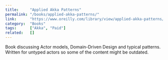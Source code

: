 ```yaml
---
title:     "Applied Akka Patterns"
permalink: "/books/applied-akka-patterns/"
link:      "https://www.oreilly.com/library/view/applied-akka-patterns/9781491934876/"
category:  "Books"
tags:      ["Akka", "Paid"]
related:   []
---
```


Book discussing Actor models, Domain-Driven Design and typical patterns. Written for untyped actors so some of the content might be outdated.
